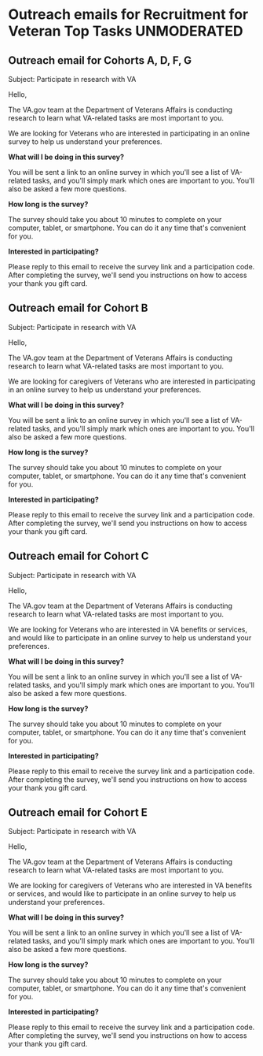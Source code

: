 # Outreach emails for Recruitment for Veteran Top Tasks UNMODERATED 

## Outreach email for Cohorts A, D, F, G

Subject: Participate in research with VA

Hello,

The VA.gov team at the Department of Veterans Affairs is conducting research to learn what VA-related tasks are most important to you.

We are looking for Veterans who are interested in participating in an online survey to help us understand your preferences.

**What will I be doing in this survey?**

You will be sent a link to an online survey in which you'll see a list of VA-related tasks, and you'll simply mark which ones are important to you. You'll also be asked a few more questions.

**How long is the survey?**

The survey should take you about 10 minutes to complete on your computer, tablet, or smartphone. You can do it any time that's convenient for you.

**Interested in participating?** 

Please reply to this email to receive the survey link and a participation code. After completing the survey, we'll send you instructions on how to access your thank you gift card.

## Outreach email for Cohort B

Subject: Participate in research with VA

Hello,

The VA.gov team at the Department of Veterans Affairs is conducting research to learn what VA-related tasks are most important to you.

We are looking for caregivers of Veterans who are interested in participating in an online survey to help us understand your preferences.

**What will I be doing in this survey?** 

You will be sent a link to an online survey in which you'll see a list of VA-related tasks, and you'll simply mark which ones are important to you. You'll also be asked a few more questions.

**How long is the survey?** 

The survey should take you about 10 minutes to complete on your computer, tablet, or smartphone. You can do it any time that's convenient for you.

**Interested in participating?** 

Please reply to this email to receive the survey link and a participation code. After completing the survey, we'll send you instructions on how to access your thank you gift card.

## Outreach email for Cohort C

Subject: Participate in research with VA

Hello,

The VA.gov team at the Department of Veterans Affairs is conducting research to learn what VA-related tasks are most important to you.

We are looking for Veterans who are interested in VA benefits or services, and would like to participate in an online survey to help us understand your preferences. 

**What will I be doing in this survey?** 

You will be sent a link to an online survey in which you'll see a list of VA-related tasks, and you'll simply mark which ones are important to you. You'll also be asked a few more questions.

**How long is the survey?** 

The survey should take you about 10 minutes to complete on your computer, tablet, or smartphone. You can do it any time that's convenient for you.

**Interested in participating?** 

Please reply to this email to receive the survey link and a participation code. After completing the survey, we'll send you instructions on how to access your thank you gift card.

## Outreach email for Cohort E

Subject: Participate in research with VA

Hello,

The VA.gov team at the Department of Veterans Affairs is conducting research to learn what VA-related tasks are most important to you.

We are looking for caregivers of Veterans who are interested in VA benefits or services, and would like to participate in an online survey to help us understand your preferences. 

**What will I be doing in this survey?** 

You will be sent a link to an online survey in which you'll see a list of VA-related tasks, and you'll simply mark which ones are important to you. You'll also be asked a few more questions.

**How long is the survey?** 

The survey should take you about 10 minutes to complete on your computer, tablet, or smartphone. You can do it any time that's convenient for you.

**Interested in participating?** 

Please reply to this email to receive the survey link and a participation code. After completing the survey, we'll send you instructions on how to access your thank you gift card.
